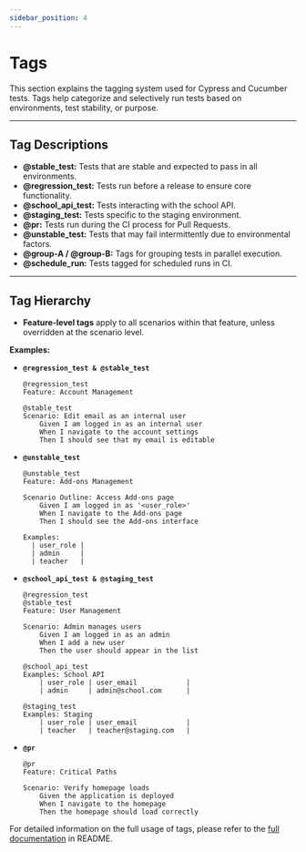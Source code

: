```yaml
---
sidebar_position: 4
---
```


# Tags

This section explains the tagging system used for Cypress and Cucumber tests. Tags help categorize and selectively run tests based on environments, test stability, or purpose.

---

## Tag Descriptions

- **@stable_test:** Tests that are stable and expected to pass in all environments.
- **@regression_test:** Tests run before a release to ensure core functionality.
- **@school_api_test:** Tests interacting with the school API.
- **@staging_test:** Tests specific to the staging environment.
- **@pr:** Tests run during the CI process for Pull Requests.
- **@unstable_test:** Tests that may fail intermittently due to environmental factors.
- **@group-A / @group-B:** Tags for grouping tests in parallel execution.
- **@schedule_run:** Tests tagged for scheduled runs in CI.

---

## Tag Hierarchy

- **Feature-level tags** apply to all scenarios within that feature, unless overridden at the scenario level.

**Examples:**

- **`@regression_test & @stable_test`**

  ```gherkin
  @regression_test
  Feature: Account Management

  @stable_test
  Scenario: Edit email as an internal user
      Given I am logged in as an internal user
      When I navigate to the account settings
      Then I should see that my email is editable
  ```

- **`@unstable_test`**

  ```gherkin
  @unstable_test
  Feature: Add-ons Management

  Scenario Outline: Access Add-ons page
      Given I am logged in as '<user_role>'
      When I navigate to the Add-ons page
      Then I should see the Add-ons interface

  Examples:
    | user_role |
    | admin     |
    | teacher   |
  ```

- **`@school_api_test & @staging_test`**

  ```gherkin
  @regression_test
  @stable_test
  Feature: User Management

  Scenario: Admin manages users
      Given I am logged in as an admin
      When I add a new user
      Then the user should appear in the list

  @school_api_test
  Examples: School API
      | user_role | user_email            |
      | admin     | admin@school.com      |

  @staging_test
  Examples: Staging
      | user_role | user_email            |
      | teacher   | teacher@staging.com   |
  ```

- **`@pr`**

  ```gherkin
  @pr
  Feature: Critical Paths

  Scenario: Verify homepage loads
      Given the application is deployed
      When I navigate to the homepage
      Then the homepage should load correctly
  ```

For detailed information on the full usage of tags, please refer to the [full documentation](https://github.com/hpi-schul-cloud/e2e-system-tests/blob/main/docs/tags.md) in README.
